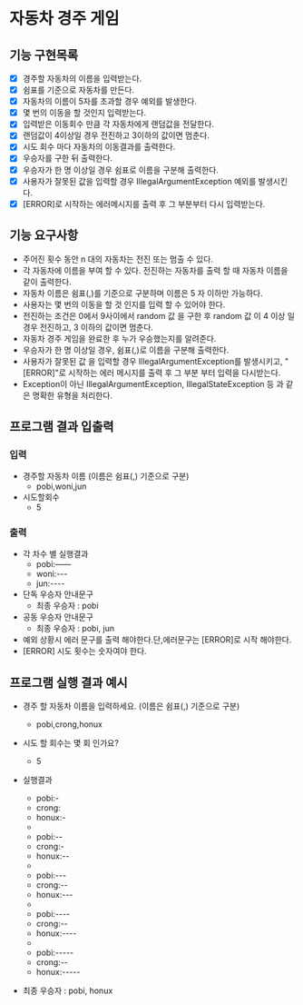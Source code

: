 # 자동차 경주 게임

## 기능 구현목록
- [x] 경주할 자동차의 이름을 입력받는다.
- [x] 쉼표를 기준으로 자동차를 만든다.
- [x] 자동차의 이름이 5자를 초과할 경우 예외를 발생한다.
- [x] 몇 번의 이동을 할 것인지 입력받는다.
- [x] 입력받은 이동회수 만큼 각 자동차에게 랜덤값을 전달한다.
- [x] 랜덤값이 4이상일 경우 전진하고 3이하의 값이면 멈춘다.
- [x] 시도 회수 마다 자동차의 이동결과를 출력한다.
- [x] 우승자를 구한 뒤 출력한다.
- [x] 우승자가 한 명 이상일 경우 쉼표로 이름을 구분해 출력한다.
- [x] 사용자가 잘못된 값을 입력할 경우 IllegalArgumentException 예외를
  발생시킨다.
- [x] [ERROR]로 시작하는 에러메시지를 출력 후 그 부분부터 다시 입력받는다.

## 기능 요구사항
- 주어진 횟수 동안 n 대의 자동차는 전진 또는 멈출 수 있다.
- 각 자동차에 이름을 부여 할 수 있다. 전진하는 자동차를 출력 할 때 자동차
이름을 같이 출력한다.
- 자동차 이름은 쉼표(,)를 기준으로 구분하며 이름은 5 자 이하만 가능하다.
- 사용자는 몇 번의 이동을 할 것 인지를 입력 할 수 있어야 한다.
- 전진하는 조건은 0에서 9사이에서 random 값 을 구한 후 random 값 이 4 이상 
일 경우 전진하고, 3 이하의 값이면 멈춘다.
- 자동차 경주 게임을 완료한 후 누가 우승했는지를 알려준다.
- 우승자가 한 명 이상일 경우, 쉼표(,)로 이름을 구분해 출력한다.
- 사용자가 잘못된 값 을 입력할 경우 IllegalArgumentException를 발생시키고,
"[ERROR]"로 시작하는 에러 메시지를 출력 후 그 부분 부터 입력을 다시받는다.
- Exception이 아닌 IllegalArgumentException, IllegalStateException 등
과 같은 명확한 유형을 처리한다.


## 프로그램 결과 입출력
### 입력
- 경주할 자동차 이름 (이름은 쉼표(,) 기준으로 구분)
  - pobi,woni,jun
- 시도할회수
  - 5
### 출력
- 각 차수 별 실행결과
  - pobi:——
  - woni:---
  - jun:----
- 단독 우승자 안내문구
  - 최종 우승자 : pobi
- 공동 우승자 안내문구
  - 최종 우승자 : pobi, jun  
- 예외 상황시 에러 문구를 출력 해야한다.단,에러문구는 [ERROR]로 시작 해야한다.
- [ERROR] 시도 횟수는 숫자여야 한다.

## 프로그램 실행 결과 예시
- 경주 할 자동차 이름을 입력하세요. (이름은 쉼표(,) 기준으로 구분)
  - pobi,crong,honux
- 시도 할 회수는 몇 회 인가요?
  - 5
- 실행결과
  - pobi:-
  - crong:
  - honux:-
  - 
  - pobi:--
  - crong:-
  - honux:--
  - 
  - pobi:---
  - crong:--
  - honux:---
  - 
  - pobi:----
  - crong:--
  - honux:----
  - 
  - pobi:-----
  - crong:--
  - honux:-----
  

- 최종 우승자 : pobi, honux